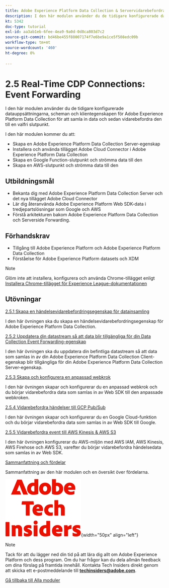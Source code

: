 ```yaml
---
title: Adobe Experience Platform Data Collection & Servervidarebefordran i realtid
description: I den här modulen använder du de tidigare konfigurerade datauppsättningarna, scheman och Adobe Experience Platform Data Collection Server-egenskapen för att samla in data och sedan vidarebefordrar du den till en valfri slutpunkt.
kt: 5342
doc-type: tutorial
exl-id: aa3ab1eb-6fee-4ea9-9a0d-0d8ca803d7c2
source-git-commit: bd46be455f88007174f7e6be9a1ce5f508edc09b
workflow-type: tm+mt
source-wordcount: '460'
ht-degree: 0%

---
```


# 2.5 Real-Time CDP Connections: Event Forwarding

I den här modulen använder du de tidigare konfigurerade datauppsättningarna, scheman och klientegenskapen för Adobe Experience Platform Data Collection för att samla in data och sedan vidarebefordra den till en valfri slutpunkt.

I den här modulen kommer du att:

- Skapa en Adobe Experience Platform Data Collection Server-egenskap
- Installera och använda tillägget Adobe Cloud Connector i Adobe Experience Platform Data Collection
- Skapa en Google Function-slutpunkt och strömma data till den
- Skapa en AWS-slutpunkt och strömma data till den

## Utbildningsmål

- Bekanta dig med Adobe Experience Platform Data Collection Server och det nya tillägget Adobe Cloud Connector
- Lär dig återanvända Adobe Experience Platform Web SDK-data i tredjepartslösningar som Google och AWS
- Förstå arkitekturen bakom Adobe Experience Platform Data Collection och Serverside Forwarding.

## Förhandskrav

- Tillgång till Adobe Experience Platform och Adobe Experience Platform Data Collection
- Förståelse för Adobe Experience Platform datasets och XDM

>[!NOTE]
>
>Glöm inte att installera, konfigurera och använda Chrome-tillägget enligt [Installera Chrome-tillägget för Experience League-dokumentationen](../../gettingstarted/gettingstarted/ex1.md)

## Utövningar

[2.5.1 Skapa en händelsevidarebefordringsegenskap för datainsamling](./ex1.md)

I den här övningen ska du skapa en händelsevidarebefordringsegenskap för Adobe Experience Platform Data Collection.

[2.5.2 Uppdatera din datastream så att data blir tillgängliga för din Data Collection Event Forwarding-egenskap](./ex2.md)

I den här övningen ska du uppdatera din befintliga datastream så att data som samlas in av din Adobe Experience Platform Data Collection Client-egenskap blir tillgängliga för din Adobe Experience Platform Data Collection Server-egenskap.

[2.5.3 Skapa och konfigurera en anpassad webkrok](./ex3.md)

I den här övningen skapar och konfigurerar du en anpassad webkrok och du börjar vidarebefordra data som samlas in av Web SDK till den anpassade webkroken.

[2.5.4 Vidarebefordra händelser till GCP Pub/Sub](./ex4.md)

I den här övningen skapar och konfigurerar du en Google Cloud-funktion och du börjar vidarebefordra data som samlas in av Web SDK till Google.

[2.5.5 Vidarebefordra event till AWS Kinesis &amp; AWS S3](./ex5.md)

I den här övningen konfigurerar du AWS-miljön med AWS IAM, AWS Kinesis, AWS Firehose och AWS S3, varefter du börjar vidarebefordra händelsedata som samlas in av Web SDK.

[Sammanfattning och fördelar](./summary.md)

Sammanfattning av den här modulen och en översikt över fördelarna.

![Tech Insiders](./../../../assets/images/techinsiders.png){width="50px" align="left"}

>[!NOTE]
>
>Tack för att du lägger ned din tid på att lära dig allt om Adobe Experience Platform och dess program. Om du har frågor kan du dela allmän feedback om dina förslag på framtida innehåll. Kontakta Tech Insiders direkt genom att skicka ett e-postmeddelande till **techinsiders@adobe.com**.

[Gå tillbaka till Alla moduler](../../../overview.md)

